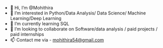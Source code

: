 - 👋 Hi, I’m @Mohithira
- 👀 I’m interested in Python/Data Analysis/ Data Science/ Machine Learning/Deep Learning
- 🌱 I’m currently learning SQL
- 💞️ I’m looking to collaborate on Software/data analysis / paid projects / paid internships 
- 📫 Contact me via - mohithira54@gmail.com

<!---
Mohithira/Mohithira is a ✨ special ✨ repository because its `README.md` (this file) appears on your GitHub profile.
You can click the Preview link to take a look at your changes.
--->

